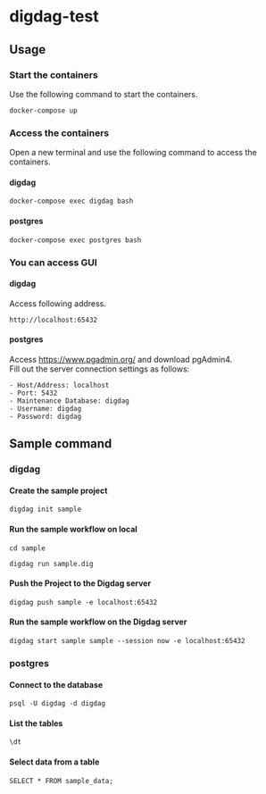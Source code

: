 # digdag-test

## Usage

### Start the containers
Use the following command to start the containers.
```
docker-compose up
```

### Access the containers
Open a new terminal and use the following command to access the containers.
#### digdag
```
docker-compose exec digdag bash
```
#### postgres
```
docker-compose exec postgres bash
```

### You can access GUI
#### digdag
Access following address.
```
http://localhost:65432
```
#### postgres
Access https://www.pgadmin.org/ and download pgAdmin4. <br>
Fill out the server connection settings as follows:
```
- Host/Address: localhost
- Port: 5432
- Maintenance Database: digdag
- Username: digdag
- Password: digdag
```

## Sample command

### digdag
#### Create the sample project
```
digdag init sample
```

#### Run the sample workflow on local
```
cd sample
```
```
digdag run sample.dig
```

#### Push the Project to the Digdag server
```
digdag push sample -e localhost:65432
```

#### Run the sample workflow on the Digdag server
```
digdag start sample sample --session now -e localhost:65432
```

### postgres
#### Connect to the database
```
psql -U digdag -d digdag
```

#### List the tables
```
\dt
```
#### Select data from a table
```
SELECT * FROM sample_data;
```
